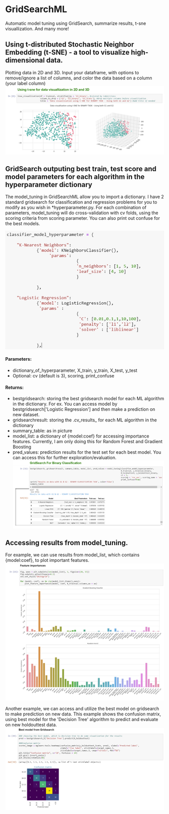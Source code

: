 # GridSearchML
Automatic model tuning using GridSearch,  summarize results, t-sne visuallization. And many more!

## Using t-distributed Stochastic Neighbor Embedding (t-SNE) - a tool to visualize high-dimensional data. 
Plotting data in 2D and 3D. Input your dataframe, with options to remove/ignore a list of columns, and color the data based on a column (your label column)
![T-SNE 2D and 3D](https://github.com/2miatran/GridSearchML/blob/master/t-sne%202D%20and%203D.jpg)

## GridSearch outputing best train, test score and model parameters for each algorithm in the hyperparameter dictionary
The model_tuning in GridSearchML allow you to import a dictionary. I have 2 standard gridsearch for classification and regression problems for you to modify as you wish in *hyperparameter.py.
For each combination of parameters, model_tuning will do cross-validation with cv folds, using the scoring criteria from scoring parameter.
You can also print out confuse for the best models. 

![Dictionary of Hyperparameter](https://github.com/2miatran/GridSearchML/blob/master/Dictionary%20of%20Hyperparameter.jpg)

#### Parameters:
- dictionary_of_hyperparameter, X_train, y_train, X_test, y_test
- Optional: cv (default is 3), scoring, print_confuse

#### Returns:
- bestgridsearch: storing the best gridsearch model for each ML algorithm in the dictionary. For ex. You can access model by bestgridsearch['Logistic Regression'] and then make a prediction on new dataset.
- gridsearchresult: storing the .cv_results_ for each ML algorithm in the dictionary
- summary_table: as in picture
- model_list: a dictionary of {model:coef} for accessing importance features. Currently, I am only doing this for Random Forest and Gradient Boosting
- pred_values: prediction results for the test set for each best model. You can access this for further exploration/evaluation. 
![GridSearch](https://github.com/2miatran/GridSearchML/blob/master/GridSearchResults.jpg)

## Accessing results from model_tuning.
For example, we can use results from model_list, which contains {model:coef}, to plot important features. 
![Image description](https://github.com/2miatran/GridSearchML/blob/master/plot_feature_importance.jpg)

Another example, we can access and utilize the best model on gridsearch to make prediction on new data. This example shows the confusion matrix, using best model for the 'Decision Tree' algorithm to predict and evaluate on new holdouttest data. 
![](https://github.com/2miatran/GridSearchML/blob/master/confusion%20matric%20using%20best%20model%20from%20gridsearch%20on%20new%20data.jpg)
